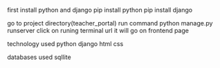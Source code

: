 first install python and django
pip install python 
pip install django

go to project directory(teacher_portal)
run command python manage.py runserver
click on runing terminal url
it will go on frontend page

technology used
python 
django
html
css


databases used 
sqllite

